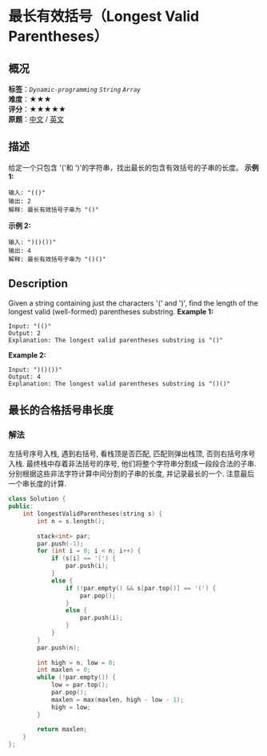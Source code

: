 # 最长有效括号（Longest Valid Parentheses）
## 概况
**标签**：*`Dynamic-programming`*  *`String`*  *`Array`*<br>
**难度**：★★★<br>
**评分**：★★★★★<br>
**原题**：[中文](https://leetcode-cn.com/problems/longest-valid-parentheses) / [英文](https://leetcode.com/problems/longest-valid-parentheses)
## 描述
给定一个只包含 &#39;(&#39;和 &#39;)&#39;的字符串，找出最长的包含有效括号的子串的长度。
**示例1:**
```
输入: "(()"
输出: 2
解释: 最长有效括号子串为 "()"
```
**示例 2:**
```
输入: ")()())"
输出: 4
解释: 最长有效括号子串为 "()()"
```
## Description
Given a string containing just the characters &#39;(&#39; and &#39;)&#39;, find the length of the longest valid (well-formed) parentheses substring.
**Example 1:**
```
Input: "(()"
Output: 2
Explanation: The longest valid parentheses substring is "()"
```
**Example 2:**
```
Input: ")()())"
Output: 4
Explanation: The longest valid parentheses substring is "()()"
```
## 最长的合格括号串长度
### 解法
左括号序号入栈, 遇到右括号, 看栈顶是否匹配, 匹配则弹出栈顶, 否则右括号序号入栈. 最终栈中存着非法括号的序号, 他们将整个字符串分割成一段段合法的子串. 分别根据这些非法字符计算中间分割的子串的长度, 并记录最长的一个. 注意最后一个串长度的计算.
```c++
class Solution {
public:
    int longestValidParentheses(string s) {
        int n = s.length();
        
        stack<int> par;
        par.push(-1);
        for (int i = 0; i < n; i++) {
            if (s[i] == '(') {
                par.push(i);
            }
            else {
                if (!par.empty() && s[par.top()] == '(') {
                    par.pop();
                }
                else {
                    par.push(i);
                }
            }
        }
        par.push(n);
        
        int high = n, low = 0;
        int maxlen = 0;
        while (!par.empty()) {
            low = par.top();
            par.pop();
            maxlen = max(maxlen, high - low - 1);
            high = low;
        }
        
        return maxlen;
    }
};
```